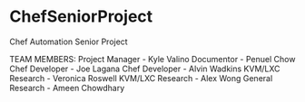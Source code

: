 # ChefSeniorProject
Chef Automation Senior Project

TEAM MEMBERS:
Project Manager - Kyle Valino
Documentor - Penuel Chow
Chef Developer - Joe Lagana
Chef Developer - Alvin Wadkins
KVM/LXC Research - Veronica Roswell
KVM/LXC Research - Alex Wong
General Research - Ameen Chowdhary
